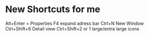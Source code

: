 # New Shortcuts for me 
Alt+Enter = Properties
F4 expand adress bar 
Ctrl+N New Window
Ctrl+Shift+6 Detail view
Ctrl+Shift+2 or 1 large/extra large icons